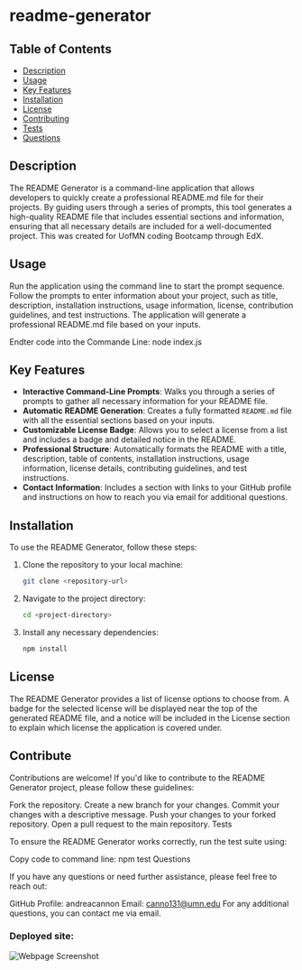 # readme-generator

## Table of Contents

- [Description](#description)
- [Usage](#usage)
- [Key Features](#key-features)
- [Installation](#installation)
- [License](#license)
- [Contributing](#contributing)
- [Tests](#tests)
- [Questions](#questions)

## Description
The README Generator is a command-line application that allows developers to quickly create a professional README.md file for their projects. By guiding users through a series of prompts, this tool generates a high-quality README file that includes essential sections and information, ensuring that all necessary details are included for a well-documented project.
This was created for UofMN coding Bootcamp through EdX. 

## Usage
Run the application using the command line to start the prompt sequence. Follow the prompts to enter information about your project, such as title, description, installation instructions, usage information, license, contribution guidelines, and test instructions. The application will generate a professional README.md file based on your inputs.

Endter code into the Commande Line:
node index.js

## Key Features
- **Interactive Command-Line Prompts**: Walks you through a series of prompts to gather all necessary information for your README file.
- **Automatic README Generation**: Creates a fully formatted `README.md` file with all the essential sections based on your inputs.
- **Customizable License Badge**: Allows you to select a license from a list and includes a badge and detailed notice in the README.
- **Professional Structure**: Automatically formats the README with a title, description, table of contents, installation instructions, usage information, license details, contributing guidelines, and test instructions.
- **Contact Information**: Includes a section with links to your GitHub profile and instructions on how to reach you via email for additional questions.

## Installation

To use the README Generator, follow these steps:

1. Clone the repository to your local machine:
    ```bash
    git clone <repository-url>
    ```

2. Navigate to the project directory:
    ```bash
    cd <project-directory>
    ```

3. Install any necessary dependencies:
    ```bash
    npm install
    ```
## License

The README Generator provides a list of license options to choose from. A badge for the selected license will be displayed near the top of the generated README file, and a notice will be included in the License section to explain which license the application is covered under.

## Contribute

Contributions are welcome! If you'd like to contribute to the README Generator project, please follow these guidelines:

Fork the repository.
Create a new branch for your changes.
Commit your changes with a descriptive message.
Push your changes to your forked repository.
Open a pull request to the main repository.
Tests

To ensure the README Generator works correctly, run the test suite using:

Copy code to command line:
npm test
Questions

If you have any questions or need further assistance, please feel free to reach out:

GitHub Profile: andreacannon
Email: canno131@umn.edu
For any additional questions, you can contact me via email.


### Deployed site:

![Webpage Screenshot](assets/screenshot.png)
